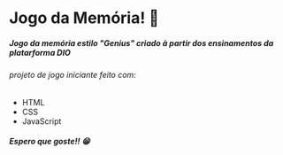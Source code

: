 # Jogo da Memória! 🧠

##### Jogo da memória estilo "Genius" criado à partir dos ensinamentos da platarforma DIO

###### projeto de jogo iniciante feito com:
- HTML
- CSS
- JavaScript

##### Espero que goste!! 😁
